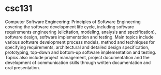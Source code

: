 # csc131
Computer Software Engineering: Principles of Software Engineering covering the software development life cycle, including software requirements engineering (elicitation, modeling, analysis and specification), software design, software implementation and testing. Main topics include various software development process models, method and techniques for specifying requirements, architectural and detailed design specification, prototyping, top-down and bottom-up software implementation and testing. Topics also include project management, project documentation and the development of communication skills through written documentation and oral presentation.
